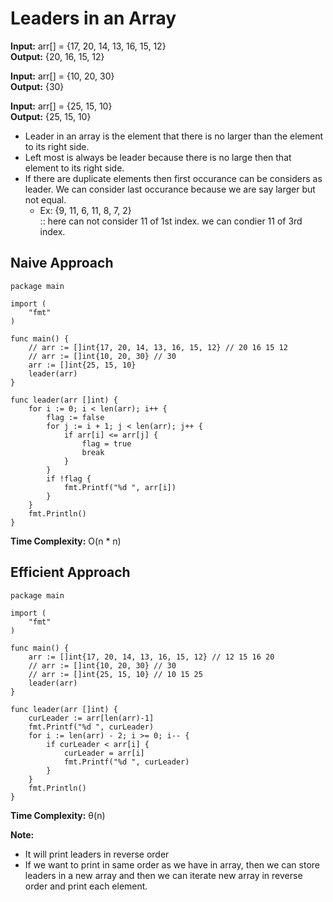 # Leaders in an Array

**Input:** arr[] = {17, 20, 14, 13, 16, 15, 12} </br>
**Output:** {20, 16, 15, 12}

**Input:** arr[] = {10, 20, 30} </br>
**Output:** {30}

**Input:** arr[] = {25, 15, 10} </br>
**Output:** {25, 15, 10}

- Leader in an array is the element that there is no larger than the element to its right side.
- Left most is always be leader because there is no large then that element to its right side.
- If there are duplicate elements then first occurance can be considers as leader. We can consider last occurance because we are say larger but not equal.
    - Ex: {9, 11, 6, 11, 8, 7, 2} <br>
    :: here can not consider 11 of 1st index. we can condier 11 of 3rd index.


## Naive Approach

```
package main

import (
	"fmt"
)

func main() {
	// arr := []int{17, 20, 14, 13, 16, 15, 12} // 20 16 15 12
	// arr := []int{10, 20, 30} // 30
	arr := []int{25, 15, 10}
	leader(arr)
}

func leader(arr []int) {
	for i := 0; i < len(arr); i++ {
		flag := false
		for j := i + 1; j < len(arr); j++ {
			if arr[i] <= arr[j] {
				flag = true
				break
			}
		}
		if !flag {
			fmt.Printf("%d ", arr[i])
		}
	}
	fmt.Println()
}
```

**Time Complexity:** O(n * n)

## Efficient Approach

```
package main

import (
	"fmt"
)

func main() {
	arr := []int{17, 20, 14, 13, 16, 15, 12} // 12 15 16 20
	// arr := []int{10, 20, 30} // 30
	// arr := []int{25, 15, 10} // 10 15 25
	leader(arr)
}

func leader(arr []int) {
	curLeader := arr[len(arr)-1]
	fmt.Printf("%d ", curLeader)
	for i := len(arr) - 2; i >= 0; i-- {
		if curLeader < arr[i] {
			curLeader = arr[i]
			fmt.Printf("%d ", curLeader)
		}
	}
	fmt.Println()
}
```

**Time Complexity:** &theta;(n)

**Note:**

- It will print leaders in reverse order
- If we want to print in same order as we have in array, then we can store leaders in a new array and then we can iterate new array in reverse order and print each element.